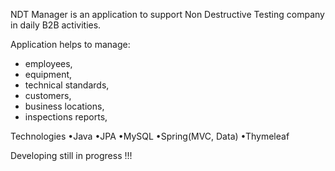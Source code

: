 NDT Manager is an application to support Non Destructive Testing company in daily B2B activities.

Application helps to manage:
* employees,
* equipment,
* technical standards,
* customers,
* business locations,
* inspections reports,
 
Technologies
•Java
•JPA
•MySQL
•Spring(MVC, Data)
•Thymeleaf

Developing still in progress !!!